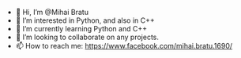 - 👋 Hi, I’m @Mihai Bratu
- 👀 I’m interested in Python, and also in C++
- 🌱 I’m currently learning Python and C++
- 💞️ I’m looking to collaborate on any projects.
- 📫 How to reach me: https://www.facebook.com/mihai.bratu.1690/

<!---
Mihai-Bratu-97/Mihai-Bratu-97 is a ✨ special ✨ repository because its `README.md` (this file) appears on your GitHub profile.
You can click the Preview link to take a look at your changes.
--->
